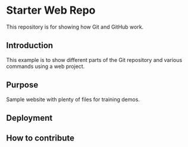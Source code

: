 # Starter Web Repo

This repository is for showing how Git and GitHub work.


## Introduction

This example is to show different parts of the Git repository and various commands using a web project.


## Purpose

Sample website with plenty of files for training demos.

## Deployment

## How to contribute
